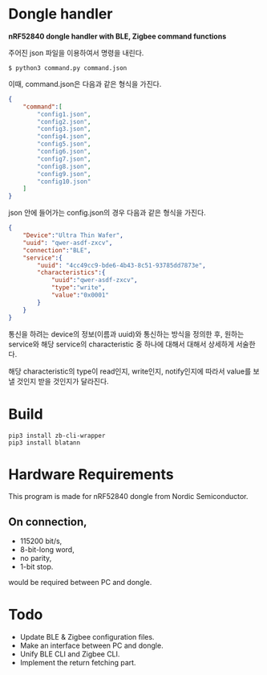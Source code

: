 # Dongle handler
**nRF52840 dongle handler with BLE, Zigbee command functions**

주어진 json 파일을 이용하여서 명령을 내린다.

``` shell
$ python3 command.py command.json
```

이때, command.json은 다음과 같은 형식을 가진다.

``` json
{
    "command":[
        "config1.json", 
        "config2.json", 
        "config3.json", 
        "config4.json", 
        "config5.json", 
        "config6.json", 
        "config7.json", 
        "config8.json", 
        "config9.json", 
        "config10.json"
    ]
}
```

json 안에 들어가는 config.json의 경우 다음과 같은 형식을 가진다.

``` json
{
    "Device":"Ultra Thin Wafer",
    "uuid": "qwer-asdf-zxcv",
    "connection":"BLE",
    "service":{
        "uuid": "4cc49cc9-bde6-4b43-8c51-93785dd7873e",
        "characteristics":{
            "uuid":"qwer-asdf-zxcv",
            "type":"write",
            "value":"0x0001"
        }
    }
}
```

통신을 하려는 device의 정보(이름과 uuid)와 통신하는 방식을 정의한 후, 원하는 service와 해당 service의 characteristic 중 하나에 대해서 대해서 상세하게 서술한다.

해당 characteristic의 type이 read인지, write인지, notify인지에 따라서 value를 보낼 것인지 받을 것인지가 달라진다.

# Build
``` shell
pip3 install zb-cli-wrapper
pip3 install blatann
```

# Hardware Requirements
This program is made for nRF52840 dongle from Nordic Semiconductor.
## On connection,
 * 115200 bit/s,
 * 8-bit-long word,
 * no parity,
 * 1-bit stop.

would be required between PC and dongle.

# Todo
 * Update BLE & Zigbee configuration files.
 * Make an interface between PC and dongle.
 * Unify BLE CLI and Zigbee CLI.
 * Implement the return fetching part.